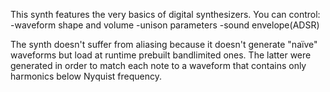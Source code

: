 This synth features the very basics of digital synthesizers. You can control:
-waveform shape and volume
-unison parameters
-sound envelope(ADSR)

The synth doesn't suffer from aliasing because it doesn't generate "naïve" waveforms but load at runtime prebuilt bandlimited ones. 
The latter were generated in order to match each note to a waveform that contains only harmonics below Nyquist frequency.
